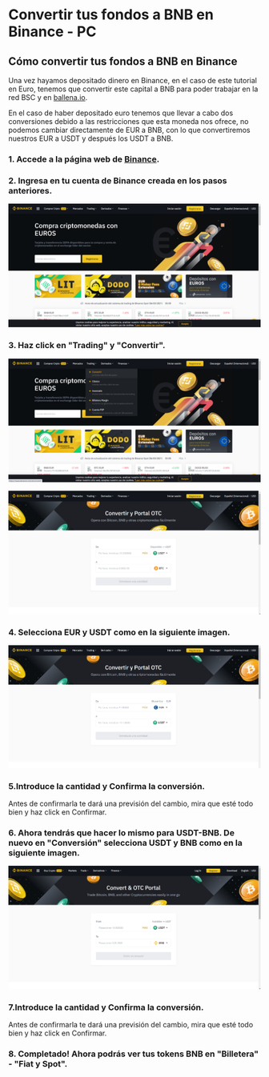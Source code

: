 # Convertir tus fondos a BNB en Binance - PC

## Cómo convertir tus fondos a BNB en Binance

Una vez hayamos depositado dinero en Binance, en el caso de este tutorial en Euro, tenemos que convertir este capital a BNB para poder trabajar en la red BSC y en [ballena.io](https://ballena.io/). 

En el caso de haber depositado euro tenemos que llevar a cabo dos conversiones debido a las restricciones que esta moneda nos ofrece, no podemos cambiar directamente de EUR a BNB, con lo que convertiremos nuestros EUR a USDT y después los USDT a BNB.



### 1. Accede a la página web de [Binance](https://www.binance.com/es).

### 2. Ingresa en tu cuenta de Binance creada en los pasos anteriores.



![](../../../.gitbook/assets/1%20%284%29.png)



### 3. Haz click en "Trading" y "Convertir".



![](../../../.gitbook/assets/2%20%282%29.png)



![](../../../.gitbook/assets/3%20%282%29.png)



### 4. Selecciona EUR y USDT como en la siguiente imagen.



![](../../../.gitbook/assets/4%20%284%29.png)

### 5.Introduce la cantidad y Confirma la conversión.

Antes de confirmarla te dará una previsión del cambio, mira que esté todo bien y haz click en Confirmar.



### 6. Ahora tendrás que hacer lo mismo para USDT-BNB. De nuevo en "Conversión" selecciona USDT y BNB como en la siguiente imagen.



![](../../../.gitbook/assets/5%20%281%29.png)

### 7.Introduce la cantidad y Confirma la conversión.

Antes de confirmarla te dará una previsión del cambio, mira que esté todo bien y haz click en Confirmar.



### 8. Completado! Ahora podrás ver tus tokens BNB en "Billetera" - "Fiat y Spot".







